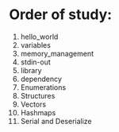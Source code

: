 # Order of study:

1. hello_world
2. variables
3. memory_management
4. stdin-out
5. library
6. dependency
7. Enumerations
8. Structures
9. Vectors
10. Hashmaps
11. Serial and Deserialize
